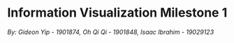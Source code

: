 <p align="justify">
  
# Information Visualization Milestone 1
_By: Gideon Yip - 1901874, Oh Qi Qi - 1901848, Isaac Ibrahim - 19029123_ 
</p>
